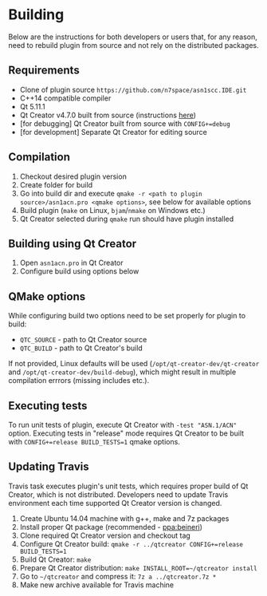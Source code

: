 # Building

Below are the instructions for both developers or users that, for any reason, need to rebuild plugin from source and not rely on the distributed packages.

## Requirements
 * Clone of plugin source `https://github.com/n7space/asn1scc.IDE.git`
 * C++14 compatible compiler
 * Qt 5.11.1
 * Qt Creator v4.7.0 built from source (instructions [here](https://doc-snapshots.qt.io/qtcreator-extending/getting-and-building.html))
 * [for debugging] Qt Creator built from source with `CONFIG+=debug`
 * [for development] Separate Qt Creator for editing source
 
## Compilation
 1. Checkout desired plugin version
 2. Create folder for build
 3. Go into build dir and execute `qmake -r <path to plugin source>/asn1acn.pro <qmake options>`, see below for available options
 4. Build plugin (`make` on Linux, `bjam`/`nmake` on Windows etc.)
 5. Qt Creator selected during `qmake` run should have plugin installed

## Building using Qt Creator
 1. Open `asn1acn.pro` in Qt Creator
 2. Configure build using options below
 
## QMake options
While configuring build two options need to be set properly for plugin to build:
 * `QTC_SOURCE` - path to Qt Creator source
 * `QTC_BUILD` - path to Qt Creator's build

If not provided, Linux defaults will be used (`/opt/qt-creator-dev/qt-creator` and `/opt/qt-creator-dev/build-debug`), which might result in multiple compilation errrors (missing includes etc.).
 
## Executing tests
To run unit tests of plugin, execute Qt Creator with `-test "ASN.1/ACN"` option.
Executing tests in "release" mode requires Qt Creator to be built with `CONFIG+=release BUILD_TESTS=1` qmake options.

## Updating Travis
Travis task executes plugin's unit tests, which requires proper build of Qt Creator, which is not distributed.
Developers need to update Travis environment each time supported Qt Creator version is changed.
 1. Create Ubuntu 14.04 machine with g++, make and 7z packages
 2. Install proper Qt package (recommended - [ppa:beineri](https://launchpad.net/~beineri))
 3. Clone required Qt Creator version and checkout tag
 4. Configure Qt Creator build: `qmake -r ../qtcreator CONFIG+=release BUILD_TESTS=1`
 5. Build Qt Creator: `make`
 6. Prepare Qt Creator distribution: `make INSTALL_ROOT=~/qtcreator install`
 7. Go to `~/qtcreator` and compress it: `7z a ../qtcreator.7z *`
 8. Make new archive available for Travis machine
